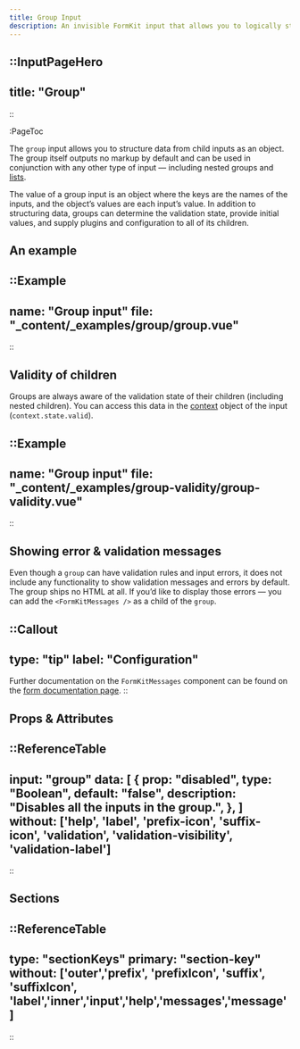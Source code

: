 ```yaml
---
title: Group Input
description: An invisible FormKit input that allows you to logically structure your form data as an object.
---
```


::InputPageHero
---
title: "Group"
---
::

:PageToc

The `group` input allows you to structure data from child inputs as an object. The group itself outputs no markup by default and can be used in conjunction with any other type of input — including nested groups and [lists](/inputs/list).

The value of a group input is an object where the keys are the names of the inputs, and the object’s values are each input’s value. In addition to structuring data, groups can determine the validation state, provide initial values, and supply plugins and configuration to all of its children.

## An example

::Example
---
name: "Group input"
file: "_content/_examples/group/group.vue"
---
::


## Validity of children

Groups are always aware of the validation state of their children (including nested children). You can access this data in the [context](/essentials/configuration) object of the input (`context.state.valid`).

::Example
---
name: "Group input"
file: "_content/_examples/group-validity/group-validity.vue"
---
::


## Showing error & validation messages

Even though a `group` can have validation rules and input errors, it does not include any functionality to show validation messages and errors by default. The group ships no HTML at all. If you’d like to display those errors — you can add the `<FormKitMessages />` as a child of the `group`.

::Callout
---
type: "tip"
label: "Configuration"
---
Further documentation on the <code>FormKitMessages</code> component can be found on the <a href="/inputs/form#moving-validation-and-error-messages">form documentation page</a>.
::

## Props & Attributes

::ReferenceTable
---
input: "group" 
data: [
  {
    prop: "disabled",
    type: "Boolean",
    default: "false",
    description: "Disables all the inputs in the group.",
  },
]
without: ['help', 'label', 'prefix-icon', 'suffix-icon', 'validation', 'validation-visibility', 'validation-label']
---
::


## Sections

::ReferenceTable
---
type: "sectionKeys"
primary: "section-key"
without: ['outer','prefix', 'prefixIcon', 'suffix', 'suffixIcon', 'label','inner','input','help','messages','message']
---
::

